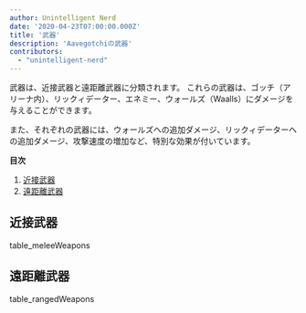 ```yaml
---
author: Unintelligent Nerd
date: '2020-04-23T07:00:00.000Z'
title: '武器'
description: 'Aavegotchiの武器'
contributors:
  - "unintelligent-nerd"
---
```


武器は、近接武器と遠距離武器に分類されます。 これらの武器は、ゴッチ（アリーナ内）、リックィデーター、エネミー、ウォールズ（Waalls）にダメージを与えることができます。

また、それぞれの武器には、ウォールズへの追加ダメージ、リックィデーターへの追加ダメージ、攻撃速度の増加など、特別な効果が付いています。

<div class="contentsBox">

**目次**

<ol>
<li><a href=#melee-weapons>近接武器</a></li>
<li><a href=#ranged-weapons>遠距離武器</a></li>
</ol>

</div>

## 近接武器

table_meleeWeapons

## 遠距離武器

table_rangedWeapons